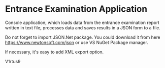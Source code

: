 # Entrance Examination Application

 Console application, which loads data from the entrance examination report written in text file, processes data and saves results in a JSON form to a file.
 
 Do not forget to import JSON.Net package. You could download it from here https://www.newtonsoft.com/json or use VS NuGet Package manager.

If necessary, it's easy to add XML export option.

V1rtus9
